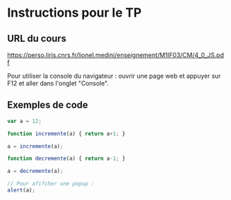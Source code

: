 # Instructions pour le TP

## URL du cours

https://perso.liris.cnrs.fr/lionel.medini/enseignement/M1IF03/CM/4_0_JS.pdf

Pour utiliser la console du navigateur : ouvrir une page web et appuyer sur F12 et aller dans l'onglet "Console".

## Exemples de code

```javascript
var a = 12;

function incremente(a) { return a+1; }

a = incremente(a);

function decremente(a) { return a-1; }

a = decremente(a);

// Pour afifcher une popup :
alert(a);
```
